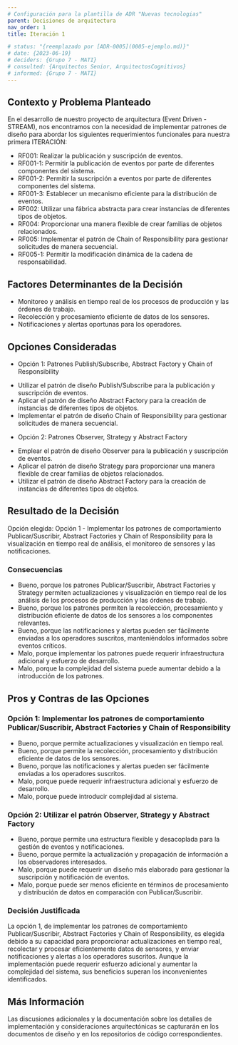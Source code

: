 ```yaml
---
# Configuración para la plantilla de ADR "Nuevas tecnologias"
parent: Decisiones de arquitectura
nav_order: 1
title: Iteración 1

# status: "{reemplazado por [ADR-0005](0005-ejemplo.md)}"
# date: {2023-06-19}
# deciders: {Grupo 7 - MATI}
# consulted: {Arquitectos Senior, ArquitectosCognitivos}
# informed: {Grupo 7 - MATI}
---
```

## Contexto y Problema Planteado

En el desarrollo de nuestro proyecto de arquitectura (Event Driven - STREAM), nos encontramos con la necesidad de implementar patrones de diseño para abordar los siguientes requerimientos funcionales para nuestra primera ITERACIÓN:

- RF001: Realizar la publicación y suscripción de eventos.
- RF001-1: Permitir la publicación de eventos por parte de diferentes componentes del sistema.
- RF001-2: Permitir la suscripción a eventos por parte de diferentes componentes del sistema.
- RF001-3: Establecer un mecanismo eficiente para la distribución de eventos.
- RF002: Utilizar una fábrica abstracta para crear instancias de diferentes tipos de objetos.
- RF004: Proporcionar una manera flexible de crear familias de objetos relacionados.
- RF005: Implementar el patrón de Chain of Responsibility para gestionar solicitudes de manera secuencial.
- RF005-1: Permitir la modificación dinámica de la cadena de responsabilidad.
    

## Factores Determinantes de la Decisión

* Monitoreo y análisis en tiempo real de los procesos de producción y las órdenes de trabajo.
* Recolección y procesamiento eficiente de datos de los sensores.
* Notificaciones y alertas oportunas para los operadores.

## Opciones Consideradas

* Opción 1: Patrones Publish/Subscribe, Abstract Factory y Chain of Responsibility

- Utilizar el patrón de diseño Publish/Subscribe para la publicación y suscripción de eventos.
- Aplicar el patrón de diseño Abstract Factory para la creación de instancias de diferentes tipos de objetos.
- Implementar el patrón de diseño Chain of Responsibility para gestionar solicitudes de manera secuencial.

* Opción 2: Patrones Observer, Strategy y Abstract Factory

- Emplear el patrón de diseño Observer para la publicación y suscripción de eventos.
- Aplicar el patrón de diseño Strategy para proporcionar una manera flexible de crear familias de objetos relacionados.
- Utilizar el patrón de diseño Abstract Factory para la creación de instancias de diferentes tipos de objetos.

## Resultado de la Decisión

Opción elegida: Opción 1 - Implementar los patrones de comportamiento Publicar/Suscribir, Abstract Factories y Chain of Responsibility para la visualización en tiempo real de análisis, el monitoreo de sensores y las notificaciones.

### Consecuencias

* Bueno, porque los patrones Publicar/Suscribir, Abstract Factories y Strategy permiten actualizaciones y visualización en tiempo real de los análisis de los procesos de producción y las órdenes de trabajo.
* Bueno, porque los patrones permiten la recolección, procesamiento y distribución eficiente de datos de los sensores a los componentes relevantes.
* Bueno, porque las notificaciones y alertas pueden ser fácilmente enviadas a los operadores suscritos, manteniéndolos informados sobre eventos críticos.
* Malo, porque implementar los patrones puede requerir infraestructura adicional y esfuerzo de desarrollo.
* Malo, porque la complejidad del sistema puede aumentar debido a la introducción de los patrones.

## Pros y Contras de las Opciones

### Opción 1: Implementar los patrones de comportamiento Publicar/Suscribir, Abstract Factories y Chain of Responsibility

* Bueno, porque permite actualizaciones y visualización en tiempo real.
* Bueno, porque permite la recolección, procesamiento y distribución eficiente de datos de los sensores.
* Bueno, porque las notificaciones y alertas pueden ser fácilmente enviadas a los operadores suscritos.
* Malo, porque puede requerir infraestructura adicional y esfuerzo de desarrollo.
* Malo, porque puede introducir complejidad al sistema.

### Opción 2: Utilizar el patrón Observer, Strategy y Abstract Factory

* Bueno, porque permite una estructura flexible y desacoplada para la gestión de eventos y notificaciones.
* Bueno, porque permite la actualización y propagación de información a los observadores interesados.
* Malo, porque puede requerir un diseño más elaborado para gestionar la suscripción y notificación de eventos.
* Malo, porque puede ser menos eficiente en términos de procesamiento y distribución de datos en comparación con Publicar/Suscribir.

### Decisión Justificada

La opción 1, de implementar los patrones de comportamiento Publicar/Suscribir, Abstract Factories y Chain of Responsibility, es elegida debido a su capacidad para proporcionar actualizaciones en tiempo real, recolectar y procesar eficientemente datos de sensores, y enviar notificaciones y alertas a los operadores suscritos. Aunque la implementación puede requerir esfuerzo adicional y aumentar la complejidad del sistema, sus beneficios superan los inconvenientes identificados.

## Más Información

Las discusiones adicionales y la documentación sobre los detalles de implementación y consideraciones arquitectónicas se capturarán en los documentos de diseño y en los repositorios de código correspondientes.
